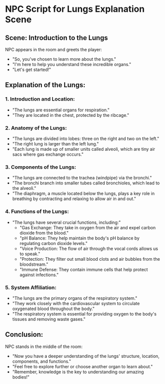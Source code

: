 
# NPC Script for Lungs Explanation Scene

## Scene: Introduction to the Lungs

NPC appears in the room and greets the player:
- "So, you've chosen to learn more about the lungs."
- "I'm here to help you understand these incredible organs."
- "Let's get started!"

## Explanation of the Lungs:

### 1. Introduction and Location:
- "The lungs are essential organs for respiration."
- "They are located in the chest, protected by the ribcage."

### 2. Anatomy of the Lungs:
- "The lungs are divided into lobes: three on the right and two on the left."
- "The right lung is larger than the left lung."
- "Each lung is made up of smaller units called alveoli, which are tiny air sacs where gas exchange occurs."

### 3. Components of the Lungs:
- "The lungs are connected to the trachea (windpipe) via the bronchi."
- "The bronchi branch into smaller tubes called bronchioles, which lead to the alveoli."
- "The diaphragm, a muscle located below the lungs, plays a key role in breathing by contracting and relaxing to allow air in and out."

### 4. Functions of the Lungs:
- "The lungs have several crucial functions, including:"
  - "Gas Exchange: They take in oxygen from the air and expel carbon dioxide from the blood."
  - "pH Balance: They help maintain the body's pH balance by regulating carbon dioxide levels."
  - "Voice Production: The flow of air through the vocal cords allows us to speak."
  - "Protection: They filter out small blood clots and air bubbles from the bloodstream."
  - "Immune Defense: They contain immune cells that help protect against infections."

### 5. System Affiliation:
- "The lungs are the primary organs of the respiratory system."
- "They work closely with the cardiovascular system to circulate oxygenated blood throughout the body."
- "The respiratory system is essential for providing oxygen to the body's tissues and removing waste gases."

## Conclusion:

NPC stands in the middle of the room:
- "Now you have a deeper understanding of the lungs' structure, location, components, and functions."
- "Feel free to explore further or choose another organ to learn about."
- "Remember, knowledge is the key to understanding our amazing bodies!"
